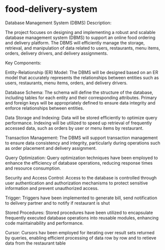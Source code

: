 # food-delivery-system
Database Management System (DBMS) Description:

The project focuses on designing and implementing a robust and scalable database management system (DBMS) to support an online food ordering and delivery platform. The DBMS will efficiently manage the storage, retrieval, and manipulation of data related to users, restaurants, menu items, orders, delivery drivers, and delivery assignments.

Key Components:

Entity-Relationship (ER) Model: The DBMS will be designed based on an ER model that accurately represents the relationships between entities such as users, restaurants, menu items, orders, and delivery drivers.

Database Schema: The schema will define the structure of the database, including tables for each entity and their corresponding attributes. Primary and foreign keys will be appropriately defined to ensure data integrity and enforce relationships between entities.

Data Storage and Indexing: Data will be stored efficiently to optimize query performance. Indexing will be utilized to speed up retrieval of frequently accessed data, such as orders by user or menu items by restaurant.

Transaction Management: The DBMS will support transaction management to ensure data consistency and integrity, particularly during operations such as order placement and delivery assignment.

Query Optimization: Query optimization techniques have been employed to enhance the efficiency of database operations, reducing response times and resource consumption.

Security and Access Control: Access to the database is controlled through user authentication and authorization mechanisms to protect sensitive information and prevent unauthorized access.

Trigger: Triggers have been implemented to generate bill, send notification to delivery partner and to notify if restaurant is shut

Stored Procedures: Stored procedures have been utilized to encapsulate frequently executed database operations into reusable modules, enhancing code maintainability and performance.

Cursor: Cursors hav been employed for iterating over result sets returned by queries, enabling efficient processing of data row by row and to retieve data from the restaurant table
